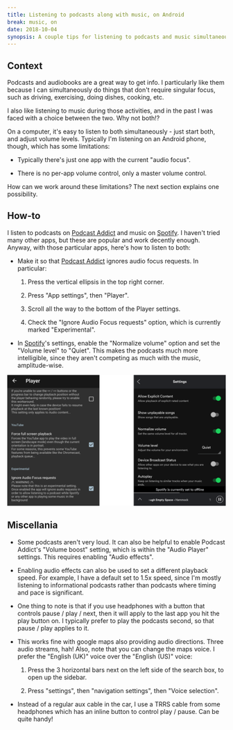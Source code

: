 ```yaml
---
title: Listening to podcasts along with music, on Android
break: music, on
date: 2018-10-04
synopsis: A couple tips for listening to podcasts and music simultaneously.
---
```


## Context

Podcasts and audiobooks are a great way to get info. I particularly
like them because I can simultaneously do things that don't require
singular focus, such as driving, exercising, doing dishes, cooking,
etc.

I also like listening to music during those activities, and in the
past I was faced with a choice between the two. Why not both!?

On a computer, it's easy to listen to both simultaneously - just start
both, and adjust volume levels. Typically I'm listening on an Android
phone, though, which has some limitations:

* Typically there's just one app with the current "audio focus".

* There is no per-app volume control, only a master volume control.

How can we work around these limitations? The next section explains
one possibility.

## How-to

I listen to podcasts on [Podcast Addict][] and music on [Spotify][]. I
haven't tried many other apps, but these are popular and work decently
enough. Anyway, with those particular apps, here's how to listen to
both:

* Make it so that [Podcast Addict][] ignores audio focus requests. In
  particular:

    1. Press the vertical ellipsis in the top right corner.

    2. Press "App settings", then "Player".

    3. Scroll all the way to the bottom of the Player settings.

    4. Check the "Ignore Audio Focus requests" option, which is
    currently marked "Experimental".

* In [Spotify][]'s settings, enable the "Normalize volume" option and
  set the "Volume level" to "Quiet". This makes the podcasts much more
  intelligible, since they aren't competing as much with the music,
  amplitude-wise.

![Podcast Addict and Spotify settings](./images/android-audio.png)

## Miscellania

* Some podcasts aren't very loud. It can also be helpful to enable
  Podcast Addict's "Volume boost" setting, which is within the "Audio
  Player" settings. This requires enabling "Audio effects".

* Enabling audio effects can also be used to set a different playback
  speed. For example, I have a default set to 1.5x speed, since I'm
  mostly listening to informational podcasts rather than podcasts
  where timing and pace is significant.

* One thing to note is that if you use headphones with a button that
  controls pause / play / next, then it will apply to the last app you
  hit the play button on.  I typically prefer to play the podcasts
  second, so that pause / play applies to it.

* This works fine with google maps also providing audio
  directions. Three audio streams, hah! Also, note that you can change
  the maps voice. I prefer the "English (UK)" voice over the "English
  (US)" voice:

  1. Press the 3 horizontal bars next on the left side of the search
     box, to open up the sidebar.

  2. Press "settings", then "navigation settings", then "Voice
     selection".

* Instead of a regular aux cable in the car, I use a TRRS cable from
  some headphones which has an inline button to control play /
  pause. Can be quite handy!

[Podcast Addict]: https://play.google.com/store/apps/details?id=com.bambuna.podcastaddict
[Spotify]: https://play.google.com/store/apps/details?id=com.spotify.music
